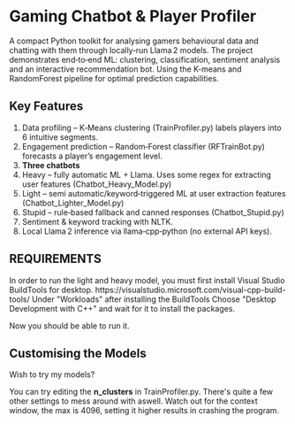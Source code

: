 <h1>Gaming Chatbot & Player Profiler</h1>

A compact Python toolkit for analysing gamers behavioural data and chatting with them through locally‑run Llama 2 models. The project demonstrates end‑to‑end ML: clustering, classification, sentiment analysis and an interactive recommendation bot. Using the K-means and RandomForest pipeline for optimal prediction capabilities.

<h2>Key Features</h2>
<ol>
<li>Data profiling – K‑Means clustering (TrainProfiler.py) labels players into 6 intuitive segments.</li>

<li>Engagement prediction – Random‑Forest classifier (RFTrainBot.py) forecasts a player’s engagement level.</li>

<li><strong>Three chatbots</strong></li>

<li>Heavy – fully automatic ML + Llama. Uses some regex for extracting user features (Chatbot_Heavy_Model.py)</li>

<li>Light – semi automatic/keyword‑triggered ML at user extraction features (Chatbot_Lighter_Model.py)</li>

<li>Stupid – rule‑based fallback and canned responses (Chatbot_Stupid.py)</li>

<li>Sentiment & keyword tracking with NLTK.</li>

<li>Local Llama 2 inference via llama‑cpp‑python (no external API keys).</li>
</ol>

<h2>REQUIREMENTS</h2>
In order to run the light and heavy model, you must first install Visual Studio BuildTools for desktop. 
https://visualstudio.microsoft.com/visual-cpp-build-tools/
Under "Workloads" after installing the BuildTools Choose "Desktop Development with C++" and wait for it to install the packages.

Now you should be able to run it.

<h2>Customising the Models</h2>
Wish to try my models?

You can try editing the <strong>n_clusters</strong> in TrainProfiler.py.
There's quite a few other settings to mess around with aswell. Watch out for the context window, the max is 4096, setting it higher results in crashing the program.
